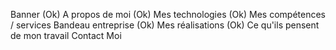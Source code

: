 Banner (Ok)
A propos de moi (Ok)
Mes technologies (Ok)
Mes compétences / services
Bandeau entreprise (Ok)
Mes réalisations (Ok)
Ce qu'ils pensent de mon travail
Contact Moi
